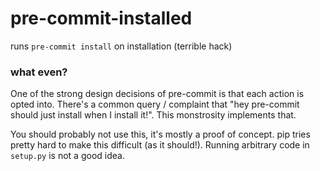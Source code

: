 pre-commit-installed
====================

runs `pre-commit install` on installation (terrible hack)


### what even?

One of the strong design decisions of pre-commit is that each action is
opted into.  There's a common query / complaint that "hey pre-commit should
just install when I install it!".  This monstrosity implements that.

You should probably not use this, it's mostly a proof of concept.  pip tries
pretty hard to make this difficult (as it should!).  Running arbitrary code
in `setup.py` is not a good idea.
